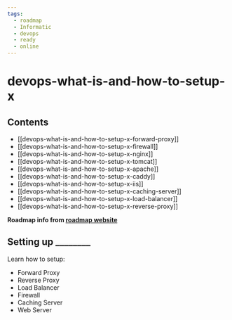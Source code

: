 ```yaml
---
tags:
  - roadmap
  - Informatic
  - devops
  - ready
  - online
---
```


# devops-what-is-and-how-to-setup-x

## Contents

- [[devops-what-is-and-how-to-setup-x-forward-proxy]]
- [[devops-what-is-and-how-to-setup-x-firewall]]
- [[devops-what-is-and-how-to-setup-x-nginx]]
- [[devops-what-is-and-how-to-setup-x-tomcat]]
- [[devops-what-is-and-how-to-setup-x-apache]]
- [[devops-what-is-and-how-to-setup-x-caddy]]
- [[devops-what-is-and-how-to-setup-x-iis]]
- [[devops-what-is-and-how-to-setup-x-caching-server]]
- [[devops-what-is-and-how-to-setup-x-load-balancer]]
- [[devops-what-is-and-how-to-setup-x-reverse-proxy]]

__Roadmap info from [roadmap website](https://roadmap.sh/devops/what-is-and-how-to-setup-x@CQhUflAcv1lhBnmDY0gaz)__

## Setting up ________

Learn how to setup:

- Forward Proxy
- Reverse Proxy
- Load Balancer
- Firewall
- Caching Server
- Web Server
